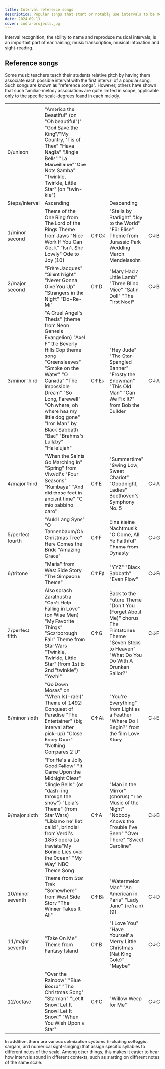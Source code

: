 ```yaml
---
title: Interval reference songs
description: Popular songs that start or notably use intervals to be memorized and easily recognized
date: 2024-09-11
cover: indra-projects.jpg
---
```


Interval recognition, the ability to name and reproduce musical intervals, is an important part of ear training, music transcription, musical intonation and sight-reading.  

## Reference songs

Some music teachers teach their students relative pitch by having them associate each possible interval with the first interval of a popular song. Such songs are known as "reference songs". However, others have shown that such familiar-melody associations are quite limited in scope, applicable only to the specific scale-degrees found in each melody.

|                  |                                                                                                                                                                                                                                                                                                                 |      |                                                                                                                                                     |      |
| ---------------- | --------------------------------------------------------------------------------------------------------------------------------------------------------------------------------------------------------------------------------------------------------------------------------------------------------------- | ---- | --------------------------------------------------------------------------------------------------------------------------------------------------- | ---- |
|                  |                                                                                                                                                                                                                                                                                                                 |      |                                                                                                                                                     |      |
| 0/unison         | "America the Beautiful" (on "Oh beautiful")' "God Save the King"/"My Country, 'Tis of Thee" "Hava Nagila" "Jingle Bells" "La Marseillaise""One Note Samba" "Twinkle, Twinkle, Little Star" (on "twin-kle")                                                                                                      |      |                                                                                                                                                     |      |
| Steps/interval   | Ascending                                                                                                                                                                                                                                                                                                       |      | Descending                                                                                                                                          |      |
| 1/minor second   | Theme of the One Ring from The Lord of the Rings Theme from Jaws "Nice Work If You Can Get It" "Isn't She Lovely" Ode to Joy (10)                                                                                                                                                                               | C↑C♯ | "Stella by Starlight" "Joy to the World" "Für Elise" Theme from Jurassic Park Wedding March Mendelssohn                                             | C↓B  |
| 2/major second   | "Frère Jacques" "Silent Night" "Never Gonna Give You Up" "Strangers in the Night" "Do-Re-Mi"                                                                                                                                                                                                                    | C↑D  | "Mary Had a Little Lamb" "Three Blind Mice" "Satin Doll" "The First Noel"                                                                           | C↓B♭ |
| 3/minor third    | "A Cruel Angel's Thesis" (theme from Neon Genesis Evangelion) "Axel F" the Beverly Hills Cop theme song "Greensleeves" "Smoke on the Water" "O Canada" "The Impossible Dream" "So Long, Farewell" "Oh where, oh where has my little dog gone" "Iron Man" by Black Sabbath "Bad" "Brahms's Lullaby" "Hallelujah" | C↑E♭ | "Hey Jude" "The Star-Spangled Banner" "Frosty the Snowman" "This Old Man" "Can We Fix It?" from Bob the Builder                                     | C↓A  |
| 4/major third    | "When the Saints Go Marching In" "Spring" from Vivaldi's "Four Seasons" "Kumbaya" "And did those feet in ancient time" "O mio babbino caro"                                                                                                                                                                     | C↑E  | "Summertime" "Swing Low, Sweet Chariot" "Goodnight, Ladies" Beethoven's Symphony No. 5                                                              | C↓A♭ |
| 5/perfect fourth | "Auld Lang Syne" "O Tannenbaum/Oh Christmas Tree" Here Comes the Bride "Amazing Grace"                                                                                                                                                                                                                          | C↑F  | Eine kleine Nachtmusik "O Come, All Ye Faithful" Theme from Dynasty                                                                                 | C↓G  |
| 6/tritone        | "Maria" from West Side Story "The Simpsons Theme"                                                                                                                                                                                                                                                               | C↑F♯ | "YYZ" "Black Sabbath" "Even Flow"                                                                                                                   | C↓F♯ |
| 7/perfect fifth  | Also sprach Zarathustra "Can't Help Falling in Love" (on Wise Men) "My Favorite Things" "Scarborough Fair" Theme from Star Wars "Twinkle, Twinkle, Little Star" (from 1st to 2nd "twinkle") "Yeah!"                                                                                                             | C↑G  | Back to the Future Theme "Don't You (Forget About Me)" chorus The Flintstones Theme "Seven Steps to Heaven" "What Do You Do With A Drunken Sailor?" | C↓F  |
| 8/minor sixth    | "Go Down Moses" on "When Is(-rael)" Theme of 1492: Conquest of Paradise "The Entertainer" (big interval after pick-up) "Close Every Door" "Nothing Compares 2 U"                                                                                                                                                | C↑A♭ | "You're Everything" from Light as a Feather "Where Do I Begin?" from the film Love Story                                                            | C↓E  |
| 9/major sixth    | "For He's a Jolly Good Fellow" "It Came Upon the Midnight Clear" "Jingle Bells" (on "dash-ing through the snow") "Leia's Theme" (from Star Wars) "Libiamo ne' lieti calici", brindisi from Verdi's 1853 opera La traviata"My Bonnie Lies over the Ocean" "My Way" NBC Theme Song                                | C↑A  | "Man in the Mirror" (chorus) "The Music of the Night" "Nobody Knows the Trouble I've Seen" "Over There" "Sweet Caroline"                            | C↓E♭ |
| 10/minor seventh | Theme from Star Trek "Somewhere" from West Side Story "The Winner Takes It All"                                                                                                                                                                                                                                 | C↑B♭ | "Watermelon Man" "An American in Paris" "Lady Jane" (refrain)(9)                                                                                    | C↓D  |
| 11/major seventh | "Take On Me" Theme from Fantasy Island                                                                                                                                                                                                                                                                          | C↑B  | "I Love You" “Have Yourself a Merry Little Christmas (Nat King Cole)” "Maybe"                                                                       | C↓C♯ |
| 12/octave        | "Over the Rainbow" "Blue Bossa" "The Christmas Song" "Starman" "Let It Snow! Let It Snow! Let It Snow!" "When You Wish Upon a Star"                                                                                                                                                                             | C↑C  | "Willow Weep for Me"                                                                                                                                | C↓C  |

In addition, there are various solmization systems (including solfeggio, sargam, and numerical sight-singing) that assign specific syllables to different notes of the scale. Among other things, this makes it easier to hear how intervals sound in different contexts, such as starting on different notes of the same scale. 